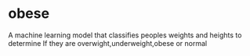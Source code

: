 # obese
A machine learning model that classifies peoples weights and heights to determine
If they are overwight,underweight,obese or normal 
